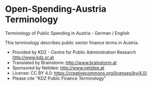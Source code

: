 # Open-Spending-Austria Terminology
Terminology of Public Spending in Austria - German / English

This terminology describes public sector finance terms in Austria.
* Provided by KDZ - Centre for Public Administration Research http://www.kdz.or.at
* Translated by Brainstorm: http://www.brainstorm.at
* Sponsored by Netidee: http://www.netidee.at
* License: CC BY 4.0: https://creativecommons.org/licenses/by/4.0/
* Please cite "KDZ Public Finance Terminology"
